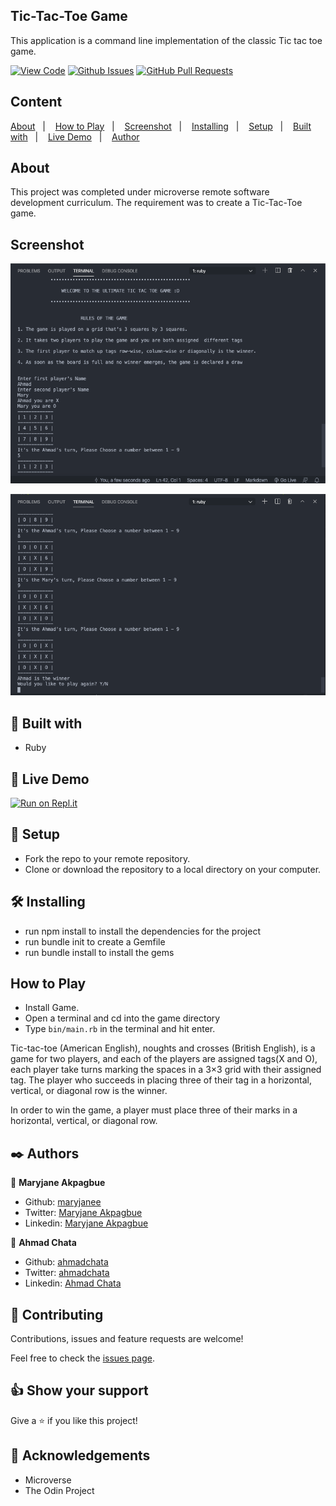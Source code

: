 ## Tic-Tac-Toe Game
This application is a command line implementation of the classic Tic tac toe game.

[![View Code](https://img.shields.io/badge/View%20-Code-green)](https://github.com/Maryjanee/Tic-Tac-Toe/tree/game-logic)
[![Github Issues](https://img.shields.io/badge/GitHub-Issues-orange)](https://github.com/Maryjanee/Tic-Tac-Toe/issues)
[![GitHub Pull Requests](https://img.shields.io/badge/GitHub-Pull%20Requests-blue)](https://github.com/Maryjanee/Tic-Tac-Toe/pulls)

## Content

<a text-align="center" href="#about">About</a>&nbsp;&nbsp;&nbsp;|&nbsp;&nbsp;&nbsp;
<a href="#how_to">How to Play</a>&nbsp;&nbsp;&nbsp;|&nbsp;&nbsp;&nbsp;
<a href="#screen">Screenshot</a>&nbsp;&nbsp;&nbsp;|&nbsp;&nbsp;&nbsp;
<a href="#ins">Installing</a>&nbsp;&nbsp;&nbsp;|&nbsp;&nbsp;&nbsp;
<a href="#set">Setup</a>&nbsp;&nbsp;&nbsp;|&nbsp;&nbsp;&nbsp;
<a href="#with">Built with</a>&nbsp;&nbsp;&nbsp;|&nbsp;&nbsp;&nbsp;
<a href="#ldl">Live Demo</a>&nbsp;&nbsp;&nbsp;|&nbsp;&nbsp;&nbsp;
<a href="#author">Author</a>

## About <a name = "about"></a>

This project was completed under microverse remote software development curriculum. The requirement was to create a Tic-Tac-Toe game.

## Screenshot <a name = "screen"></a>

![screenshot](assets/Start.png)

![screenshot](assets/Win.png)


## 🔧 Built with<a name = "with"></a>

- Ruby

## 🔴 Live Demo <a name = "ldl"></a>

[![Run on Repl.it](https://repl.it/badge/github/Maryjanee/Tic-Tac-Toe)](https://repl.it/@ahmadchata/Tic-Tac-Toe#bin/main.rb)

## 🔨 Setup <a name = "set"></a>

- Fork the repo to your remote repository.
- Clone or download the repository to a local directory on your computer.

## 🛠 Installing <a name = "ins"></a>

- run npm install to install the dependencies for the project
- run bundle init to create a Gemfile
- run bundle install to install the gems

## How to Play <a name = "how_to"></a>

- Install Game.
- Open a terminal and cd into the game directory
- Type ```bin/main.rb``` in the terminal and hit enter.

Tic-tac-toe (American English), noughts and crosses (British English), is a game for two players, and each of the players are assigned tags(X and O), each player take turns marking the spaces in a 3×3 grid with their assigned tag. The player who succeeds in placing three of their tag in a horizontal, vertical, or diagonal row is the winner.

In order to win the game, a player must place three of their marks in a horizontal, vertical, or diagonal row.

## ✒️ Authors <a name = "author"></a>

👤 **Maryjane Akpagbue**

- Github: [maryjanee](https://github.com/Maryjanee)
- Twitter: [Maryjane Akpagbue](https://twitter.com/alfredmaryjane)
- Linkedin: [Maryjane Akpagbue](https://www.linkedin.com/in/maryjane-akpagbue-1500b7173/)

👤 **Ahmad Chata**

- Github: [ahmadchata](https://github.com/ahmadchata)
- Twitter: [ahmadchata](https://twitter.com/ahmadchata)
- Linkedin: [Ahmad Chata](https://www.linkedin.com/in/ahmad-chata-957b9b51/)

## 🤝 Contributing

Contributions, issues and feature requests are welcome!

Feel free to check the [issues page](https://github.com/Maryjanee/Tic-Tac-Toe/issues).

## 👍 Show your support

Give a ⭐️ if you like this project!

## :clap: Acknowledgements

- Microverse
- The Odin Project
